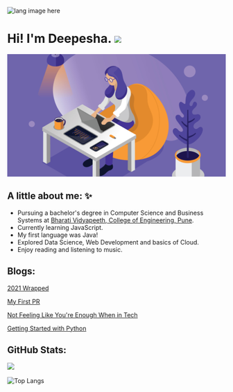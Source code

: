 <p align="left"><img width=15%" src="https://github.com/alansmathew/alansmathew/raw/master/lang.gif" alt="lang image here" /></p>

# Hi! I'm Deepesha. <img src="https://media.giphy.com/media/hvRJCLFzcasrR4ia7z/giphy.gif" width="30px">
  
<img src="./src/header.jpg" alt="banner image">
  
## A little about me: :sparkles:
  
- Pursuing a bachelor's degree in Computer Science and Business Systems at [Bharati Vidyapeeth, College of Engineering, Pune](https://bvuniversity.edu.in/).
- Currently learning JavaScript.
- My first language was Java! 
- Explored Data Science, Web Development and basics of Cloud. 
- Enjoy reading and listening to music.
  
## Blogs:
[2021 Wrapped](https://dev.to/deepeshaburse/2021-wrapped-1n41)
  
[My First PR](https://dev.to/deepeshaburse/my-first-pr-7mg)
  
[Not Feeling Like You're Enough When in Tech](https://dev.to/deepeshaburse/not-feeling-like-enough-when-in-tech-234c)
  
[Getting Started with Python](https://dev.to/deepeshaburse/getting-started-with-python-3a7a)
  
## GitHub Stats:
  
<a href="">
  <img align="centre" src="https://github-readme-stats.vercel.app/api?username=deepeshaburse&count_private=true&include_all_commits=true&show_icons=true&title_color=007bff&text_color=7C65A9&icon_color=007bff&bg_color=171c28" />
<a />
  
![Top Langs](https://github-readme-stats.vercel.app/api/top-langs/?username=deepeshaburse&layout=compact&title_color=007bff&text_color=7C65A9&icon_color=007bff&bg_color=171c28)

<!--
**deepeshaburse/deepeshaburse** is a ✨ _special_ ✨ repository because its `README.md` (this file) appears on your GitHub profile.

Here are some ideas to get you started:

- 🔭 I’m currently working on ...
- 🌱 I’m currently learning ...
- 👯 I’m looking to collaborate on ...
- 🤔 I’m looking for help with ...
- 💬 Ask me about ...
- 📫 How to reach me: ...
- 😄 Pronouns: ...
- ⚡ Fun fact: ...
-->
